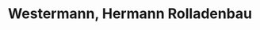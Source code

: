 ---
title: "Westermann, Hermann Rolladenbau"
url: /oldenburg/westermann-hermann-rolladenbau/
shop: Jalousien
---